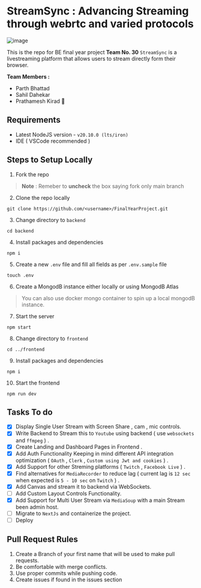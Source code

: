 
# StreamSync : Advancing Streaming through webrtc and varied protocols 
![image](https://github.com/SahilDahekar/FinalYearProject/assets/97726887/b3eb714c-2248-42c8-acfb-249d6495a866)

This is the repo for BE final year project **Team No. 30** 
`StreamSync` is a livestreaming platform that allows users to stream directly form their browser.

**Team Members :** 
 - Parth Bhattad
 - Sahil Dahekar
 - Prathamesh Kirad 🍐

## Requirements 

 - Latest NodeJS version - `v20.10.0 (lts/iron)`
 - IDE ( VSCode recommended )

## Steps to Setup Locally 

 1. Fork the repo 
 > **Note** :  Remeber to **uncheck** the box saying fork only main branch
 
 2. Clone the repo locally 
```
git clone https://github.com/<username>/FinalYearProject.git
```
 3. Change directory to `backend` 
 ```
 cd backend
 ```
 4. Install packages and dependencies
  ```
 npm i
 ```
 5. Create a new `.env` file and fill all fields as per `.env.sample` file
  ```
 touch .env
 ```
 6. Create a MongodB instance either locally or using MongodB Atlas
 > You can also use docker mongo container to spin up a local mongodB instance.
 
 7. Start the server
  ```
 npm start
 ```
 8. Change directory to `frontend`
  ```
 cd ../frontend
 ```
 9. Install packages and dependencies
  ```
 npm i
 ```
 10. Start the frontend
  ```
 npm run dev
 ```

## Tasks To do

 - [x] Display Single User Stream with Screen Share , cam , mic controls.
 - [x] Write Backend to Stream this to `Youtube` using backend ( use `websockets` and `ffmpeg` ) .
 - [x] Create Landing and Dashboard Pages in Frontend .
 - [x] Add Auth Functionality Keeping in mind different API integration optimization ( `OAuth` , `Clerk` , `Custom using Jwt and cookies` ) .
 - [x] Add Support for other Streming platforms ( `Twitch` , `Facebook Live` ) .
 - [x] Find alternatives for `MediaRecorder` to reduce lag ( current lag is `12 sec` when expected is `5 - 10 sec` on `Twitch` ) .
 - [x] Add Canvas and stream it to backend via WebSockets.
 - [ ] Add Custom Layout Controls Functionality.
 - [x] Add Support for Multi User Stream via `MediaSoup` with a main Stream been admin host.
 - [ ] Migrate to `NextJs` and containerize the project.
 - [ ] Deploy

## Pull Request Rules

 1. Create a Branch  of your first name that will be used to make pull requests.
 2. Be comfortable with merge conflicts.
 3. Use proper commits while pushing code.
 4. Create issues if found in the issues section

